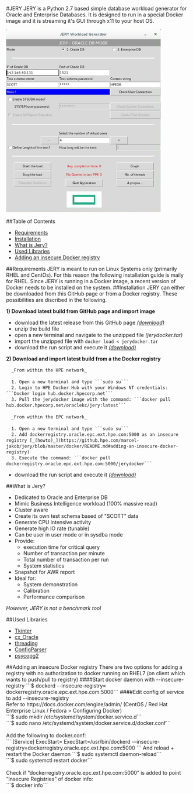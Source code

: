 #JERY
JERY is a Python 2.7 based simple database workload generator for Oracle and Enterprise Databases. It is designed to run in a special Docker image and it is streaming it's GUI through x11 to your host OS.

<img src="./img/screenshot.jpg" height="500">

##Table of Contents
- [Requirements](#Requirements)
- [Installation](#Installation) 
- [What is Jery?](#WhatisJery)
- [Used Libraries](#UsedLibraries)
- [Adding an insecure Docker registry](#AddinganinsecureDockerregistry)

<a name="Requirements"/>
##Requirements
JERY is meant to run on Linux Systems only (primarily RHEL and CentOs). For this reason the following installation guide is maily for RHEL. Since JERY is running in a Docker image, a recent version of Docker needs to be installed on the system.

<a name="Installation"/>
##Installation
JERY can either be downloaded from this GitHub page or from a Docker registry. These possibilities are discribed in the following.

__1) Download latest build from GitHub page and import image__
- download the latest release from this GitHub page [_(download)_](https://github.hpe.com/marcel-jakob/jery/releases)
- unzip the build file
- open a new terminal and navigate to the unzipped file _(jerydocker.tar)_
- import the unzipped file with ```docker load < jerydocker.tar```
- download the run script and execute it [_(download)_]()

__2) Download and import latest build from a the Docker registry__


      _From within the HPE network_

      1. Open a new terminal and type ```sudo su```
      2. Login to HPE Docker Hub with your Windows NT credentials: ```Docker login hub.docker.hpecorp.net```
      3. Pull the jerydocker image with the command: ```docker pull hub.docker.hpecorp.net/oraclekc/jery:latest```

      _From within the EPC network_

      1. Open a new terminal and type ```sudo su```
      2. Add dockerregistry.oracle.epc.ext.hpe.com:5000 as an insecure registry [_(howto)_](https://github.hpe.com/marcel-jakob/jery/blob/master/docker/README.md#adding-an-insecure-docker-registry) 
      3. Execute the command: ```docker pull dockerregistry.oracle.epc.ext.hpe.com:5000/jerydocker```

- download the run script and execute it [_(download)_]()

<a name="WhatisJery"/>
##What is Jery?

- Dedicated to Oracle and Enterprise DB
- Mimic Business Intelligence workload (100% massive read)
- Cluster aware
- Create its own test schema based of "SCOTT" data
- Generate CPU intensive activity
- Generate high IO rate (tunable)
- Can be user in user mode or in sysdba mode
- Provide:
    - execution time for critical query
    - Number of transaction per minute
    - Total number of transaction per run
    - System statistics
- Snapshot for AWR report
- Ideal for:
    - System demonstration
    - Calibration
    - Performance comparison

_However, JERY is not a benchmark tool_

<a name="UsedLibraries"/>
##Used Libraries

- [Tkinter](http://tkinter.unpythonic.net/wiki/)
- [cx_Oracle](https://cx-oracle.readthedocs.io/en/latest/)
- [threading](https://docs.python.org/2/library/threading.html)
- [ConfigParser](https://docs.python.org/2/library/configparser.html)
- [psycopg2](http://initd.org/psycopg/)


<a name="AddinganinsecureDockerregistry"/>
##Adding an insecure Docker registry
There are two options for adding a registry with no authorization to docker running on RHEL7 (on client which wants to push/pull to registry)
####Start docker daemon with --insecure-registry
```$ dockerd --insecure-registry= dockerregistry.oracle.epc.ext.hpe.com:5000```
####Edit config of service to add --insecure-registry <br>
Refer to https://docs.docker.com/engine/admin/ (CentOS / Red Hat Enterprise Linux / Fedora > Configuring Docker) <br>
```$ sudo mkdir /etc/systemd/system/docker.service.d``` <br>
```$ sudo nano /etc/systemd/system/docker.service.d/docker.conf``` <br><br>
Add the following to docker.conf: <br>
```
[Service]
ExecStart=
ExecStart=/usr/bin/dockerd -–insecure-registry=dockerregistry.oracle.epc.ext.hpe.com:5000
```
And reload + restart the Docker daemon
```$ sudo systemctl daemon-reload```<br>
```$ sudo systemctl restart docker```<br><br>
Check if “dockerregistry.oracle.epc.ext.hpe.com:5000” is added to point “Insecure Registries” of docker info:<br>
```$ docker info```
